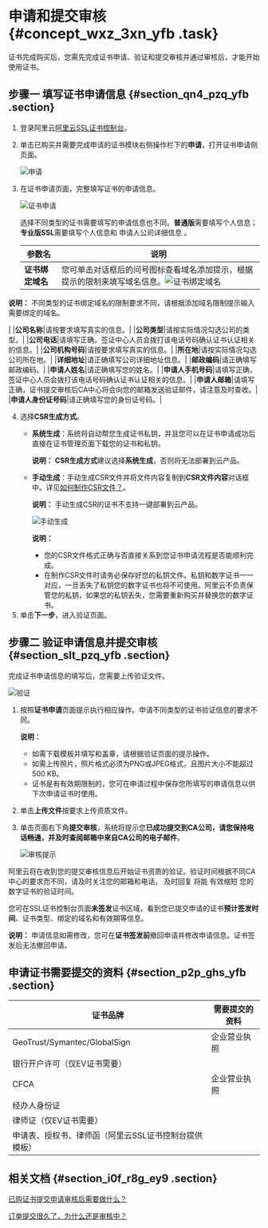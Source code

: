 # 申请和提交审核 {#concept_wxz_3xn_yfb .task}

证书完成购买后，您需先完成证书申请、验证和提交审核并通过审核后，才能开始使用证书。

## 步骤一 填写证书申请信息 {#section_qn4_pzq_yfb .section}

1.  登录阿里云[阿里云SSL证书控制台](https://yundunnext.console.aliyun.com/?p=cas#/overview/cn-hangzhou)。
2.  单击已购买并需要完成申请的证书模块右侧操作栏下的**申请**，打开证书申请侧页面。

    ![申请](http://static-aliyun-doc.oss-cn-hangzhou.aliyuncs.com/assets/img/65314/156897221533399_zh-CN.png)

3.  在证书申请页面，完整填写证书的申请信息。

    ![证书申请](http://static-aliyun-doc.oss-cn-hangzhou.aliyuncs.com/assets/img/65314/156897221557564_zh-CN.png)

    选择不同类型的证书需要填写的申请信息也不同。**普通版**需要填写个人信息；**专业版SSL**需要填写个人信息和 申请人公司详细信息 。

    |参数名|说明|
    |---|--|
    |**证书绑定域名**|您可单击对话框后的问号图标查看域名添加提示，根据提示的限制来填写域名信息。![证书绑定域名](http://static-aliyun-doc.oss-cn-hangzhou.aliyuncs.com/assets/img/65314/156897221533400_zh-CN.png)

 **说明：** 不同类型的证书绑定域名的限制要求不同，请根据添加域名限制提示输入需要绑定的域名。

 |
    |**公司名称**|请按要求填写真实的信息。|
    |**公司类型**|请按实际情况勾选公司的类型。|
    |**公司电话**|请填写正确，签证中心人员会拨打该电话号码确认证书认证相关的信息。|
    |**公司机构号码**|请按要求填写真实的信息。|
    |**所在地**|请按实际情况勾选公司所在地。|
    |**详细地址**|请正确填写公司详细地址信息。|
    |**邮政编码**|请正确填写邮政编码。|
    |**申请人姓名**|请正确填写您的姓名。|
    |**申请人手机号码**|请填写正确，签证中心人员会拨打该电话号码确认证书认证相关的信息。|
    |**申请人邮箱**|请填写正确，证书提交审核后CA中心将会向您的邮箱发送验证邮件，请注意及时查收。|
    |**申请人身份证号码**|请正确填写您的身份证号码。|

4.  选择**CSR生成方式**。
    -   **系统生成**：系统将自动帮您生成证书私钥，并且您可以在证书申请成功后直接在证书管理页面下载您的证书和私钥。

        **说明：** **CSR生成方式**建议选择**系统生成**，否则将无法部署到云产品。

    -   **手动生成**：手动生成CSR文件并将文件内容复制到**CSR文件内容**对话框中。详见[如何制作CSR文件？](../../../../intl.zh-CN/常见问题/申请证书相关问题/如何制作CSR文件？.md#)。

        **说明：** 手动生成CSR的证书不支持一键部署到云产品。

        ![手动生成](http://static-aliyun-doc.oss-cn-hangzhou.aliyuncs.com/assets/img/65314/156897221533403_zh-CN.png)

        **说明：** 

        -   您的CSR文件格式正确与否直接关系到您证书申请流程是否能顺利完成。
        -   在制作CSR文件时请务必保存好您的私钥文件。私钥和数字证书一一对应，一旦丢失了私钥您的数字证书也将不可使用。阿里云不负责保管您的私钥，如果您的私钥丢失，您需要重新购买并替换您的数字证书。
5.  单击**下一步**，进入验证页面。

## 步骤二 验证申请信息并提交审核 {#section_slt_pzq_yfb .section}

完成证书申请信息的填写后，您需要上传验证文件。

![验证](http://static-aliyun-doc.oss-cn-hangzhou.aliyuncs.com/assets/img/65314/156897221533408_zh-CN.png)

1.  按照**证书申请**页面提示执行相应操作。申请不同类型的证书验证信息的要求不同。

    **说明：** 

    -   如需下载模板并填写和盖章，请根据验证页面的提示操作。
    -   如需上传照片，照片格式必须为PNG或JPEG格式，且图片大小不能超过500 KB。
    -   证书是有有效期限制的，您可在申请过程中保存您所填写的申请信息以供下次申请证书时使用。
2.  单击**上传文件**按要求上传资质文件。
3.  单击页面右下角**提交审核**，系统将提示您**已成功提交到CA公司，请您保持电话畅通，并及时查阅邮箱中来自CA公司的电子邮件**。

    ![审核提示](http://static-aliyun-doc.oss-cn-hangzhou.aliyuncs.com/assets/img/65314/156897221533409_zh-CN.png)


阿里云将在收到您的提交审核信息后开始证书资质的验证。验证时间根据不同CA中心的要求而不同，请及时关注您的邮箱和电话， 及时回复 将能 有效缩短 您的数字证书的验证时间。

您可在SSL证书控制台页面**未签发**证书区域，看到您已提交申请的证书**预计签发时间**、证书类型、绑定的域名和有效期等信息。

**说明：** 申请信息如需修改，您可在**证书签发前**撤回申请并修改申请信息。证书签发后无法撤回申请。

## 申请证书需要提交的资料 {#section_p2p_ghs_yfb .section}

|证书品牌|需要提交的资料|
|----|-------|
|GeoTrust/Symantec/GlobalSign|企业营业执照|
|银行开户许可（仅EV证书需要）|
|CFCA|企业营业执照|
|经办人身份证|
|律师证（仅EV证书需要）|
|申请表、授权书、律师函（阿里云SSL证书控制台提供模板）|

## 相关文档 {#section_i0f_r8g_ey9 .section}

[已购证书提交申请审核后需要做什么？](../../../../intl.zh-CN/常见问题/证书审核相关问题/已购证书提交申请审核后需要做什么？.md#)

[订单提交很久了，为什么还是审核中？](../../../../intl.zh-CN/常见问题/证书审核相关问题/订单提交很久了，为什么还是审核中？.md#)

